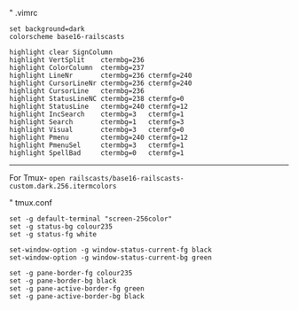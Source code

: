 " .vimrc
```
set background=dark
colorscheme base16-railscasts

highlight clear SignColumn
highlight VertSplit    ctermbg=236
highlight ColorColumn  ctermbg=237
highlight LineNr       ctermbg=236 ctermfg=240
highlight CursorLineNr ctermbg=236 ctermfg=240
highlight CursorLine   ctermbg=236
highlight StatusLineNC ctermbg=238 ctermfg=0
highlight StatusLine   ctermbg=240 ctermfg=12
highlight IncSearch    ctermbg=3   ctermfg=1
highlight Search       ctermbg=1   ctermfg=3
highlight Visual       ctermbg=3   ctermfg=0
highlight Pmenu        ctermbg=240 ctermfg=12
highlight PmenuSel     ctermbg=3   ctermfg=1
highlight SpellBad     ctermbg=0   ctermfg=1
```
---------------------------------------------------------------

For Tmux-
```open railscasts/base16-railscasts-custom.dark.256.itermcolors```

" tmux.conf
```
set -g default-terminal "screen-256color"
set -g status-bg colour235
set -g status-fg white

set-window-option -g window-status-current-fg black
set-window-option -g window-status-current-bg green

set -g pane-border-fg colour235
set -g pane-border-bg black
set -g pane-active-border-fg green
set -g pane-active-border-bg black
```
